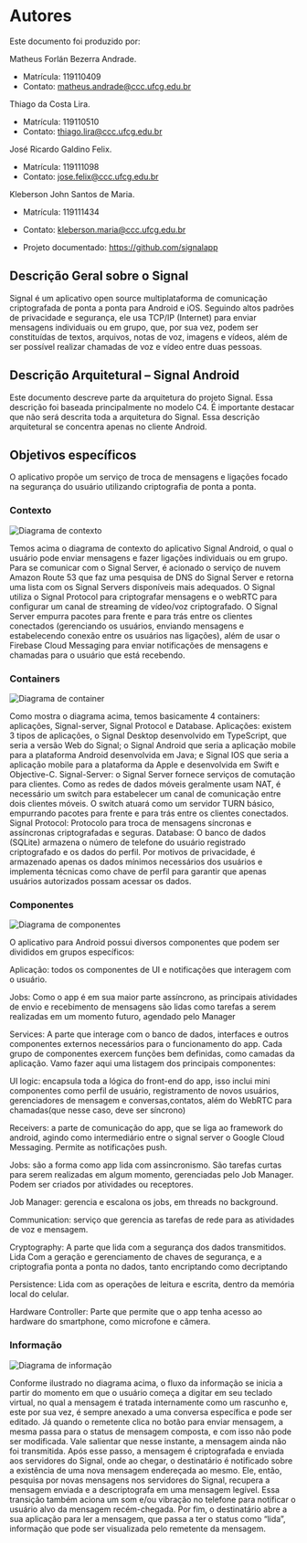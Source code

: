 
# Autores

Este documento foi produzido por:

Matheus Forlán Bezerra Andrade.
- Matrícula: 119110409
- Contato: matheus.andrade@ccc.ufcg.edu.br

Thiago da Costa Lira.
- Matrícula: 119110510
- Contato: thiago.lira@ccc.ufcg.edu.br

José Ricardo Galdino Felix.
- Matrícula: 119111098
- Contato: jose.felix@ccc.ufcg.edu.br

Kleberson John Santos de Maria.
- Matrícula: 119111434
- Contato: kleberson.maria@ccc.ufcg.edu.br


- Projeto documentado: https://github.com/signalapp

## Descrição Geral sobre o Signal

Signal é um aplicativo open source multiplataforma de comunicação criptografada de ponta a ponta para Android e iOS. Seguindo altos padrões de privacidade e segurança, ele usa TCP/IP (Internet) para enviar mensagens individuais ou em grupo, que, por sua vez, podem ser constituídas de textos, arquivos, notas de voz, imagens e vídeos, além de ser possível realizar chamadas de voz e vídeo entre duas pessoas.

## Descrição Arquitetural – Signal Android

Este documento descreve parte da arquitetura do projeto Signal. Essa descrição foi baseada principalmente no modelo C4.
É importante destacar que não será descrita toda a arquitetura do Signal. Essa descrição arquitetural se concentra apenas no cliente Android.

## Objetivos específicos

O aplicativo propõe um serviço de troca de mensagens e ligações focado na segurança do usuário utilizando criptografia de ponta a ponta.


### Contexto

![Diagrama de contexto](https://github.com/matheusforlan/arqsoft-blog/blob/matheus.andrade/content/posts/signal/Context.png)

Temos acima  o diagrama de  contexto do aplicativo Signal Android, o qual o usuário pode enviar mensagens e fazer ligações individuais ou em grupo. Para se comunicar com o Signal Server, é acionado o serviço de nuvem Amazon Route 53  que faz uma pesquisa de DNS do Signal Server e retorna uma lista com os Signal Servers disponíveis mais adequados. O Signal utiliza o Signal Protocol para criptografar mensagens e o webRTC para configurar um canal de streaming de vídeo/voz criptografado. O Signal Server empurra pacotes para frente e para trás entre os clientes conectados (gerenciando os usuários, enviando mensagens e estabelecendo conexão entre os usuários nas ligações), além de usar o Firebase Cloud Messaging para enviar notificações de mensagens e chamadas para o usuário que está recebendo.



### Containers

![Diagrama de container](https://github.com/matheusforlan/arqsoft-blog/blob/matheus.andrade/content/posts/signal/Conatiners.png)

Como mostra o diagrama acima, temos basicamente 4 containers: aplicações, Signal-server, Signal Protocol e Database.
	Aplicações: existem 3 tipos de aplicações, o Signal Desktop desenvolvido em TypeScript, que seria a versão Web do Signal; o Signal Android que seria a aplicação mobile para a plataforma Android desenvolvida em Java; e Signal IOS que seria a aplicação mobile para a plataforma da Apple e desenvolvida em Swift e Objective-C.
Signal-Server: o Signal Server fornece serviços de comutação para clientes. Como as redes de dados móveis geralmente usam NAT, é necessário um switch para estabelecer um canal de comunicação entre dois clientes móveis. O switch atuará como um servidor TURN básico, empurrando pacotes para frente e para trás entre os clientes conectados.
Signal Protocol: Protocolo para troca de mensagens síncronas e assíncronas criptografadas e seguras.
Database: O banco de dados (SQLite) armazena o número de telefone do usuário registrado criptografado e os dados do perfil. Por motivos de privacidade, é armazenado apenas os dados mínimos necessários dos usuários e implementa técnicas como chave de perfil para garantir que apenas usuários autorizados possam acessar os dados.

### Componentes

![Diagrama de componentes](https://github.com/matheusforlan/arqsoft-blog/blob/matheus.andrade/content/posts/signal/Components.png)

O aplicativo para Android  possui diversos componentes que podem ser divididos em grupos específicos:

Aplicação: todos os componentes de UI e notificações que interagem com o usuário.

Jobs: Como o app é em sua maior parte assíncrono, as principais atividades de envio e recebimento de mensagens são lidas como tarefas a serem realizadas em um momento futuro, agendado pelo Manager

Services: A parte que interage com o banco de dados, interfaces e outros componentes externos necessários para o funcionamento do app.
Cada grupo de componentes exercem funções bem definidas, como camadas da aplicação. Vamo fazer aqui uma listagem dos principais componentes: 

UI logic: encapsula toda  a lógica do front-end do app, isso inclui mini componentes como perfil de usuário, registramento de novos usuários, gerenciadores de mensagem e conversas,contatos, além do WebRTC para chamadas(que nesse caso, deve ser síncrono)

Receivers:  a parte de comunicação do app, que se liga ao framework do android, agindo como intermediário entre o signal server o Google Cloud Messaging. Permite as notificações push.

Jobs: são a forma como app lida com assincronismo. São tarefas curtas para serem realizadas em algum momento, gerenciadas pelo Job Manager. Podem ser criados por atividades ou receptores.

Job Manager: gerencia e escalona os  jobs, em threads no background.

Communication:  serviço que gerencia as tarefas de rede para as atividades de voz e mensagem.

Cryptography: A parte que lida com a segurança dos dados transmitidos. Lida Com a geração e gerenciamento de chaves de segurança,  e a criptografia ponta a ponta no dados, tanto encriptando como decriptando

Persistence: Lida com as operações de leitura e escrita, dentro da memória local do celular.

Hardware Controller: Parte que permite que o app tenha acesso ao hardware do smartphone, como microfone e câmera.


### Informação

![Diagrama de informação](https://github.com/matheusforlan/arqsoft-blog/blob/matheus.andrade/content/posts/signal/Information-View.png)

Conforme ilustrado no diagrama acima, o fluxo da informação se inicia a partir do momento em que o usuário começa a digitar em seu teclado virtual, no qual a mensagem é tratada internamente como um rascunho e, este por sua vez, é sempre anexado a uma conversa específica e pode ser editado.
Já quando o remetente clica no botão para enviar mensagem, a mesma passa para o status de mensagem composta, e com isso não pode ser modificada. Vale salientar que nesse instante, a mensagem ainda não foi transmitida.
Após esse passo, a mensagem é criptografada e enviada aos servidores do Signal, onde ao chegar, o destinatário é notificado sobre a existência de uma nova mensagem endereçada ao mesmo. Ele, então, pesquisa por novas mensagens nos servidores do Signal, recupera a mensagem enviada e a descriptografa em uma mensagem legível. Essa transição também aciona um som e/ou vibração no telefone para notificar o usuário alvo da mensagem recém-chegada.
Por fim, o destinatário abre a sua aplicação para ler a mensagem, que passa a ter o status como “lida”, informação que pode ser visualizada pelo remetente da mensagem. 
